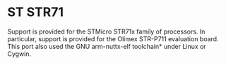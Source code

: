 ST STR71
========

Support is provided for the STMicro STR71x family of processors. In
particular, support is provided for the Olimex STR-P711 evaluation
board. This port also used the GNU arm-nuttx-elf toolchain\* under Linux
or Cygwin.
